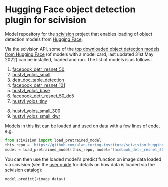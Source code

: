# Hugging Face object detection plugin for scivision

Model repository for the [scivision](https://scivision.readthedocs.io/) project that enables loading of object detection models from [Hugging Face](https://huggingface.co/models?pipeline_tag=object-detection&sort=downloads).

Via the scivision API, some of the [top downloaded object detection models from Hugging Face](https://huggingface.co/models?pipeline_tag=object-detection&sort=downloads) (of models with a model card, last updated 31st May 2022) can be installed, loaded and run. The list of models is as follows:

1. [facebook_detr_resnet_50](https://huggingface.co/facebook/detr-resnet-50)
2. [hustvl_yolos_small](https://huggingface.co/hustvl/yolos-small)
3. [detr_doc_table_detection](https://huggingface.co/TahaDouaji/detr-doc-table-detection)
4. [facebook_detr_resnet_101](https://huggingface.co/facebook/detr-resnet-101)
5. [hustvl_yolos_base](https://huggingface.co/hustvl/yolos-base)
6. [facebook_detr_resnet_50_dc5](https://huggingface.co/facebook/detr-resnet-50-dc5)
7. [hustvl_yolos_tiny](https://huggingface.co/hustvl/yolos-tiny)
<!-- 8. [fasterrcnn_mobilenet_v3_large_fpn](https://huggingface.co/mindee/fasterrcnn_mobilenet_v3_large_fpn) -->
8. [hustvl_yolos_small_300](https://huggingface.co/hustvl/yolos-small-300)
9. [hustvl_yolos_small_dwr](https://huggingface.co/hustvl/yolos-small-dwr)

Models in this list can be loaded and used on data with a few lines of code, e.g.

```python
from scivision import load_pretrained_model
this_repo = 'https://github.com/alan-turing-institute/scivision_huggingface_objectdetection'
model = load_pretrained_model(this_repo, model='facebook_detr_resnet_50')
```

You can then use the loaded model's predict function on image data loaded via *scivision* (see the [user guide](https://scivision.readthedocs.io/en/latest/user_guide.html) for details on how data is loaded via the scivision catalog):

```python
model.predict(<image data>)
```
